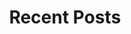 ---
layout: home
title: "Recent Posts"
tags: [posts, software, blog, alex salguero, hasumedic]
description: "Recent posts in Alex Salguero's blog"
image:
  feature: bg.jpg
---